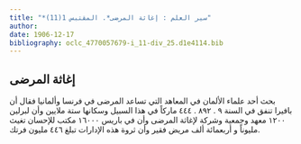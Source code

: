 ```yaml
---
title: "*سير العلم : إغاثة المرضى*. المقتبس 1(11)"
author: 
date: 1906-12-17
bibliography: oclc_4770057679-i_11-div_25.d1e4114.bib
---
```




##  إغاثة المرضى 


 بحث  أحد  علماء الألمان في المعاهد التي تساعد المرضى في فرنسا وألمانيا فقال أن بافيرا تنفق في السنة  ٩  .  ٨٩٢  .  ٤٤٤  ماركاً في هذا السبيل وسكانها  ستة  ملايين وأن لبرلين  ١٢٠٠  معهد وجمعية وشركة لإغاثة المرضى وأن في باريس  ١٦٠٠٠  مكتب للإحسان تغيث مليوناً و  أربعمائة  ألف  مريض فقير وأن ثروة هذه الإدارات تبلغ  ٤٤٦  مليون فرتك. 
